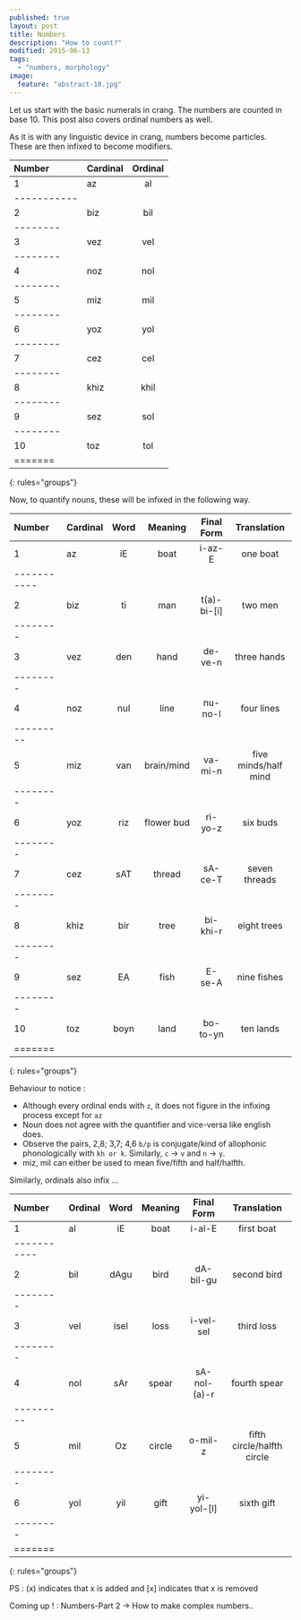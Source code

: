 ```yaml
---
published: true
layout: post
title: Numbers
description: "How to count?"
modified: 2015-06-13
tags: 
  - "numbers, morphology"
image: 
  feature: "abstract-18.jpg"
---
```


Let us start with the basic numerals in crang. The numbers are counted in base 10. This post also covers ordinal numbers as well.

As it is with any linguistic device in crang, numbers become particles. These are then infixed to become modifiers.

| Number | Cardinal | Ordinal  |
|:-------|:---------|:--------:|
| 1	 | az       | al       | 
|-----------
| 2      | biz      | bil      | 
|--------
| 3      | vez      | vel      |
|--------
| 4      | noz      | nol      |
|--------
| 5      | miz      | mil      | 
|--------
| 6      | yoz      | yol      |
|--------
| 7      | cez      | cel      |
|--------
| 8      | khiz     | khil     |
|--------
| 9      | sez      | sol      |
|--------
| 10     | toz      | tol      |
|=======
{: rules="groups"}


Now, to quantify nouns, these will be infixed in the following way.


| Number | Cardinal | Word  | Meaning    | Final Form  | Translation |
|:-------|:---------|:-----:|:----------:|:-----------:|:-----------:|
| 1	 | az       | iE    | boat       | i-az-E      | one boat    |
|-----------
| 2      | biz      | ti    | man        | t(a)-bi-[i] | two men     | 
|--------
| 3      | vez      | den   | hand       | de-ve-n     | three hands |
|--------
| 4      | noz      | nul   | line	 | nu-no-l     | four lines  |
|---------
| 5      | miz      | van   | brain/mind | va-mi-n     | five minds/half mind |
|--------
| 6      | yoz      | riz   | flower bud | ri-yo-z     | six buds    |
|--------
| 7      | cez      | sAT   | thread     | sA-ce-T     | seven threads |
|--------
| 8      | khiz     | bir   | tree       | bi-khi-r    | eight trees |
|--------
| 9      | sez      | EA    | fish       | E-se-A      | nine fishes |
|--------
| 10     | toz      | boyn  | land       | bo-to-yn    | ten lands   |
|=======
{: rules="groups"}


Behaviour to notice : 

  - Although every ordinal ends with `z`, it does not figure in the infixing process except for `az`
  - Noun does not agree with the quantifier and vice-versa like english does.
  - Observe the pairs, 2,8; 3,7; 4,6 `b/p` is conjugate/kind of allophonic phonologically with `kh or k`. Similarly, `c` -> `v` and `n` -> `y`.
  - miz, mil can either be used to mean five/fifth and half/halfth. 

Similarly, ordinals also infix ... 


| Number | Ordinal  | Word  | Meaning    | Final Form  | Translation |
|:-------|:---------|:-----:|:----------:|:-----------:|:-----------:|
| 1	 | al       | iE    | boat       | i-al-E      | first boat  |
|-----------
| 2      | bil      | dAgu  | bird       | dA-bil-gu   | second bird | 
|--------
| 3      | vel      | isel  | loss       | i-vel-sel   | third loss  |
|--------
| 4      | nol      | sAr   | spear	 | sA-nol-(a)-r | fourth spear  |
|---------
| 5      | mil      | Oz    | circle     | o-mil-z     | fifth circle/halfth circle |
|--------
| 6      | yol      | yil  | gift | yi-yol-[l]     | sixth gift    |
|--------
|=======
{: rules="groups"}


PS : (x) indicates that x is added and [x] indicates that x is removed

Coming up ! : Numbers-Part 2 -> How to make complex numbers.. 
